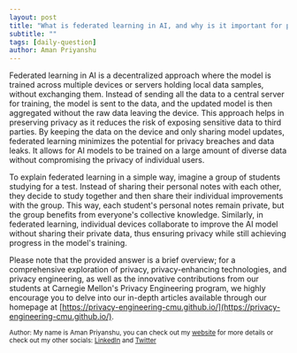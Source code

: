 ```yaml
---
layout: post
title: "What is federated learning in AI, and why is it important for privacy?"
subtitle: ""
tags: [daily-question]
author: Aman Priyanshu
---
```


Federated learning in AI is a decentralized approach where the model is trained across multiple devices or servers holding local data samples, without exchanging them. Instead of sending all the data to a central server for training, the model is sent to the data, and the updated model is then aggregated without the raw data leaving the device. This approach helps in preserving privacy as it reduces the risk of exposing sensitive data to third parties. By keeping the data on the device and only sharing model updates, federated learning minimizes the potential for privacy breaches and data leaks. It allows for AI models to be trained on a large amount of diverse data without compromising the privacy of individual users.

To explain federated learning in a simple way, imagine a group of students studying for a test. Instead of sharing their personal notes with each other, they decide to study together and then share their individual improvements with the group. This way, each student's personal notes remain private, but the group benefits from everyone's collective knowledge. Similarly, in federated learning, individual devices collaborate to improve the AI model without sharing their private data, thus ensuring privacy while still achieving progress in the model's training.

Please note that the provided answer is a brief overview; for a comprehensive exploration of privacy, privacy-enhancing technologies, and privacy engineering, as well as the innovative contributions from our students at Carnegie Mellon's Privacy Engineering program, we highly encourage you to delve into our in-depth articles available through our homepage at [https://privacy-engineering-cmu.github.io/](https://privacy-engineering-cmu.github.io/).

<small>Author: My name is Aman Priyanshu, you can check out my [website](https://amanpriyanshu.github.io/) for more details or check out my other socials: [LinkedIn](https://www.linkedin.com/in/aman-priyanshu/) and [Twitter](https://twitter.com/AmanPriyanshu6)</small>
